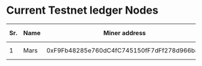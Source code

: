 # Current Testnet ledger Nodes

Sr. | Name | Miner address | RPC Url | Get testnet NEW contact information
--|--|--|--|--
1| Mars | 0xF9Fb48285e760dC4fC745150fF7dFf278d966b89 | [http://139.196.58.165:8801](http://139.196.58.165:8801/) | [gjw00001@126.com](mailto:gjw00001@126.com) 

